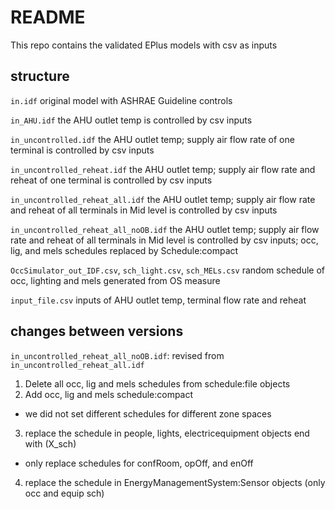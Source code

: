 # README

This repo contains the validated EPlus models with csv as inputs

## structure

``in.idf`` original model with ASHRAE Guideline controls

``in_AHU.idf`` the AHU outlet temp is controlled by csv inputs

``in_uncontrolled.idf`` the AHU outlet temp; supply air flow rate of one terminal is controlled by csv inputs

``in_uncontrolled_reheat.idf`` the AHU outlet temp; supply air flow rate and reheat of one terminal is controlled by csv inputs

``in_uncontrolled_reheat_all.idf`` the AHU outlet temp; supply air flow rate and reheat of all terminals in Mid level is controlled by csv inputs

``in_uncontrolled_reheat_all_noOB.idf`` the AHU outlet temp; supply air flow rate and reheat of all terminals in Mid level is controlled by csv inputs; occ, lig, and mels schedules replaced by Schedule:compact

``OccSimulator_out_IDF.csv``, ``sch_light.csv``, ``sch_MELs.csv`` random schedule of occ, lighting and mels generated from OS measure

``input_file.csv`` inputs of AHU outlet temp, terminal flow rate and reheat

## changes between versions
``in_uncontrolled_reheat_all_noOB.idf``: revised from ``in_uncontrolled_reheat_all.idf``
1. Delete all occ, lig and mels schedules from schedule:file objects
2. Add occ, lig and mels schedule:compact
  * we did not set different schedules for different zone spaces
3. replace the schedule in people, lights, electricequipment objects end with (X_sch)
  * only replace schedules for confRoom, opOff, and enOff
4. replace the schedule in EnergyManagementSystem:Sensor objects (only occ and equip sch)
